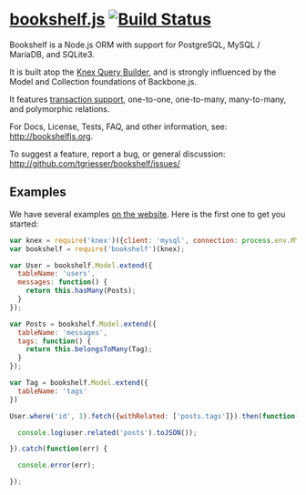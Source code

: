 # [bookshelf.js](http://bookshelfjs.org) [![Build Status](https://travis-ci.org/tgriesser/bookshelf.png?branch=master)](https://travis-ci.org/tgriesser/bookshelf)

Bookshelf is a Node.js ORM with support for PostgreSQL, MySQL / MariaDB, and SQLite3.

It is built atop the <a href="http://knexjs.org">Knex Query Builder</a>,
and is strongly influenced by the Model and Collection foundations of Backbone.js.

It features [transaction support](http://bookshelfjs.org/#Bookshelf-transaction), one-to-one, one-to-many, many-to-many, and polymorphic relations.

For Docs, License, Tests, FAQ, and other information, see: http://bookshelfjs.org.

To suggest a feature, report a bug, or general discussion: http://github.com/tgriesser/bookshelf/issues/

## Examples

We have several examples [on the website](http://bookshelfjs.org). Here is the first one to get you started:

```js
var knex = require('knex')({client: 'mysql', connection: process.env.MYSQL_DATABASE_CONNECTION });
var bookshelf = require('bookshelf')(knex);

var User = bookshelf.Model.extend({
  tableName: 'users',
  messages: function() {
    return this.hasMany(Posts);
  }
});

var Posts = bookshelf.Model.extend({
  tableName: 'messages',
  tags: function() {
    return this.belongsToMany(Tag);
  }
});

var Tag = bookshelf.Model.extend({
  tableName: 'tags'
})

User.where('id', 1).fetch({withRelated: ['posts.tags']}).then(function(user) {

  console.log(user.related('posts').toJSON());

}).catch(function(err) {

  console.error(err);

});
```